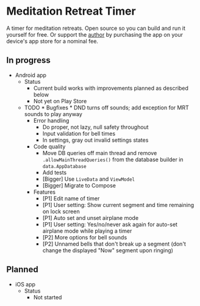 # Meditation Retreat Timer

A timer for meditation retreats. Open source so you can build and run it yourself for free. Or support the [author](https://twitter.com/a_p_ellis) by purchasing the app on your device's app store for a nominal fee.

## In progress

* Android app
   * Status
      * Current build works with improvements planned as described below
      * Not yet on Play Store
   * TODO
         * Bugfixes
         * DND turns off sounds; add exception for MRT sounds to play anyway
      * Error handling
         * Do proper, not lazy, null safety throughout
         * Input validation for bell times
         * In settings, gray out invalid settings states
      * Code quality
         * Move DB queries off main thread and remove `.allowMainThreadQueries()` from the database builder in `data.AppDatabase`
         * Add tests
         * [Bigger] Use `LiveData` and `ViewModel`
         * [Bigger] Migrate to Compose
      * Features
         * [P1] Edit name of timer
         * [P1] User setting: Show current segment and time remaining on lock screen
         * [P1] Auto set and unset airplane mode
         * [P1] User setting: Yes/no/never ask again for auto-set airplane mode while playing a timer
         * [P2] More options for bell sounds
         * [P2] Unnamed bells that don't break up a segment (don't change the displayed "Now" segment upon ringing)

## Planned

* iOS app
   * Status
      * Not started
